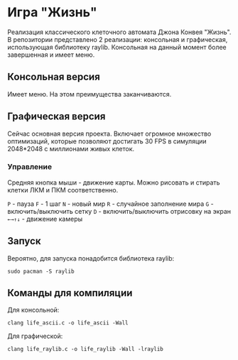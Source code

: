 # Игра "Жизнь"
Реализация классического клеточного автомата Джона Конвея "Жизнь". В репозитории представлено 2 реализации: консольная и графическая, использующая библиотеку raylib. Консольная на данный момент более завершенная и имеет меню.

## Консольная версия
Имеет меню. На этом преимущества заканчиваются. 

## Графическая версия
Сейчас основная версия проекта. Включает огромное множество оптимизаций, которые позволяют достигать 30 FPS в симуляции 2048*2048 с миллионами живых клеток. 

### Управление
Средняя кнопка мыши - движение карты. Можно рисовать и стирать клетки ЛКМ и ПКМ соответственно.

`P` - пауза
`F` - 1 шаг
`N` - новый мир
`R` - случайное заполнение мира
`G` - включить/выключить сетку
`D` - включить/выключить отрисовку на экран
`←→↑↓` - движение камеры

## Запуск
Вероятно, для запуска понадобится библиотека raylib:
```
sudo pacman -S raylib
```

## Команды для компиляции
Для консольной:
```
clang life_ascii.c -o life_ascii -Wall
```
Для графической:
```
clang life_raylib.c -o life_raylib -Wall -lraylib 
```